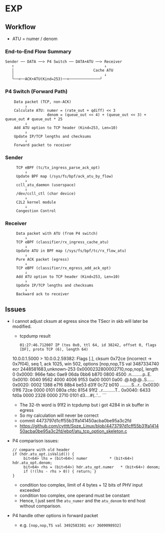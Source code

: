 # EXP

## Workflow
- ATU = numer / denom

### End-to-End Flow Summary
```
Sender ── DATA ──> P4 Switch ── DATA+ATU ──> Receiver
   ↑                                         ↓
   │                                    Cache ATU
   │                                         ↓
   └──<──ACK+ATU(Kind=253)──<──────────────┘
```

### P4 Switch (Forward Path)
```
    Data packet (TCP, non-ACK)
         ↓
    Calculate ATU: numer = (rate_out + qdiff) << 3
                   denom = (queue_out << 4) + (queue_out << 3) + queue_out # queue_out * 25
         ↓
    Add ATU option to TCP header (Kind=253, Len=10)
         ↓
    Update IP/TCP lengths and checksums
         ↓
    Forward packet to receiver
```

### Sender
```
     TCP eBPF (tc/tx_ingress_parse_ack_opt)
         ↓
     Update BPF map (/sys/fs/bpf/ack_atu_by_flow)
         ↓
     ccll_atu_daemon (userspace)
         ↓
     /dev/ccll_ctl (char device)
         ↓
     C2L2 kernel module
         ↓
     Congestion Control
```
### Receiver
```
     Data packet with ATU (from P4 switch)
         ↓
     TCP eBPF (classifier/rx_ingress_cache_atu)
         ↓
     Update ATU in BPF map (/sys/fs/bpf/tc/rx_flow_atu)
         ↓
     Pure ACK packet (egress)
         ↓
     TCP eBPF (classifier/rx_egress_add_ack_opt)
         ↓
     Add ATU option to TCP header (Kind=253, Len=10)
         ↓
     Update IP/TCP lengths and checksums
         ↓
     Backward ack to receiver
```

## Issues

- I cannot adjust cksum at egress since the TSecr in skb will later be modified.
     - tcpdump result
          ```
          01:27:46.712007 IP (tos 0x0, ttl 64, id 38242, offset 0, flags [DF], proto TCP (6), length 64)
     10.0.0.1.5000 > 10.0.0.2.59382: Flags [.], cksum 0x72ce (incorrect -> 0x7f04), seq 1, ack 1025, win 502, options [nop,nop,TS val 3487334740 ecr 2448581683,unknown-253 0x0000232800002710,nop,nop], length 0
          0x0000:  966e fabc 0ae9 06da 0bb6 b870 0800 4500  .n.........p..E.
          0x0010:  0040 9562 4000 4006 9153 0a00 0001 0a00  .@.b@.@..S......
          0x0020:  0002 1388 e7f6 88b4 be53 d31f 0c72 b010  .........S...r..
          0x0030:  01f6 72ce 0000 0101 080a cfdc 8154 91f2  ..r..........T..
          0x0040:  6433 fd0a 0000 2328 0000 2710 0101       d3....#(..'...
          ```
    - The 32-th word is 91f2 in tcpdump but i got 4284 in sk buffer in egress
    - So my calculation will never be correct 
    - commit 4473797d1cff55b31fa141450acba0be95a3c2fd
    - https://github.com/cytttt/Soze_Linux/blob/4473797d1cff55b31fa141450acba0be95a3c2fd/ebpf/atu_tcp_option_skeleton.c

- P4 comparison issues:
     ```
     // compare with old header
     if (hdr.atu_opt.isValid()) {
          bit<64> lhs = (bit<64>) numer          * (bit<64>) hdr.atu_opt.denom;
          bit<64> rhs = (bit<64>) hdr.atu_opt.numer   * (bit<64>) denom;
          if (!(lhs - rhs > 0)) { return; }
     }
     ```
     - condition too complex, limit of 4 bytes + 12 bits of PHV input exceeded
     - condition too complex, one operand must be constant
     - Hence, I just sent the `atu_numer` and the `atu_denom` to end host without comparison.
- P4 handle other options in forward packet
     - e.g. `[nop,nop,TS val 3492583381 ecr 3609098932]`


